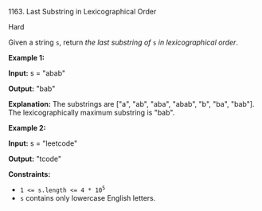 1163\. Last Substring in Lexicographical Order

Hard

Given a string `s`, return _the last substring of_ `s` _in lexicographical order_.

**Example 1:**

**Input:** s = "abab"

**Output:** "bab"

**Explanation:** The substrings are ["a", "ab", "aba", "abab", "b", "ba", "bab"]. The lexicographically maximum substring is "bab".

**Example 2:**

**Input:** s = "leetcode"

**Output:** "tcode"

**Constraints:**

*   <code>1 <= s.length <= 4 * 10<sup>5</sup></code>
*   `s` contains only lowercase English letters.